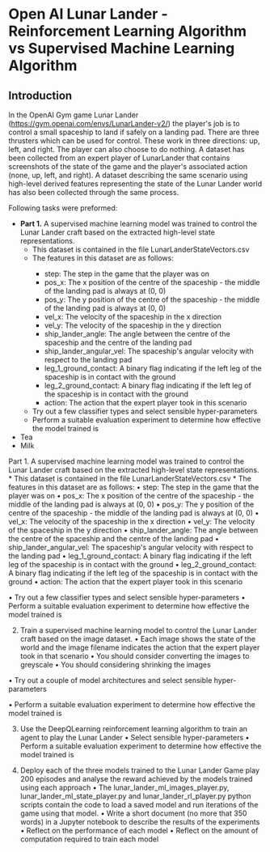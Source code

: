 # Open AI Lunar Lander - Reinforcement Learning Algorithm vs Supervised Machine Learning Algorithm

## Introduction
In the OpenAI Gym game Lunar Lander
(https://gym.openai.com/envs/LunarLander-v2/) the player's job is to control a
small spaceship to land if safely on a landing pad. There are three thrusters which
can be used for control. These work in three directions: up, left, and right. The
player can also choose to do nothing. A dataset has been collected from an expert
player of LunarLander that contains screenshots of the state of the game and the
player's associated action (none, up, left, and right). A dataset describing the
same scenario using high-level derived features representing the state of the
Lunar Lander world has also been collected through the same process.


Following tasks were preformed:
<ul>
  <li><b>Part 1.</b> A supervised machine learning model was trained to control the Lunar Lander
craft based on the extracted high-level state representations.<br>
    <ul>
  <li>This dataset is contained in the file LunarLanderStateVectors.csv</li>
  <li>The features in this dataset are as follows:</li>
      <ul>
        <li>step: The step in the game that the player was on</li>
        <li>pos_x: The x position of the centre of the spaceship - the
middle of the landing pad is always at (0, 0)</li>
        <li>pos_y: The y position of the centre of the spaceship - the
middle of the landing pad is always at (0, 0)</li>
        <li>vel_x: The velocity of the spaceship in the x direction</li>
        <li>vel_y: The velocity of the spaceship in the y direction</li>
        <li>ship_lander_angle: The angle between the centre of the
spaceship and the centre of the landing pad</li>
        <li>ship_lander_angular_vel: The spaceship's angular velocity
with respect to the landing pad</li>
        <li>leg_1_ground_contact: A binary flag indicating if the left
leg of the spaceship is in contact with the ground</li>
        <li>leg_2_ground_contact: A binary flag indicating if the left
leg of the spaceship is in contact with the ground</li>
        <li>action: The action that the expert player took in this
scenario</li>
      </ul>  
  <li>Try out a few classifier types and select sensible hyper-parameters</li>
  <li>Perform a suitable evaluation experiment to determine how
effective the model trained is</li>
</ul>  
 </li>
  <li>Tea</li>
  <li>Milk</li>
</ul>  
Part 1. A supervised machine learning model was trained to control the Lunar Lander
craft based on the extracted high-level state representations.
* This dataset is contained in the file LunarLanderStateVectors.csv
* The features in this dataset are as follows:
• step: The step in the game that the player was on
• pos_x: The x position of the centre of the spaceship - the
middle of the landing pad is always at (0, 0)
• pos_y: The y position of the centre of the spaceship - the
middle of the landing pad is always at (0, 0)
• vel_x: The velocity of the spaceship in the x direction
• vel_y: The velocity of the spaceship in the y direction
• ship_lander_angle: The angle between the centre of the
spaceship and the centre of the landing pad
• ship_lander_angular_vel: The spaceship's angular velocity
with respect to the landing pad
• leg_1_ground_contact: A binary flag indicating if the left
leg of the spaceship is in contact with the ground
• leg_2_ground_contact: A binary flag indicating if the left
leg of the spaceship is in contact with the ground
• action: The action that the expert player took in this
scenario

• Try out a few classifier types and select sensible hyper-parameters
• Perform a suitable evaluation experiment to determine how
effective the model trained is

2. Train a supervised machine learning model to control the Lunar Lander
craft based on the image dataset.
• Each image shows the state of the world and the image filename
indicates the action that the expert player took in that scenario
• You should consider converting the images to greyscale
• You should considering shrinking the images

• Try out a couple of model architectures and select sensible hyper-
parameters

• Perform a suitable evaluation experiment to determine how
effective the model trained is

3. Use the DeepQLearning reinforcement learning algorithm to train an
agent to play the Lunar Lander
• Select sensible hyper-parameters
• Perform a suitable evaluation experiment to determine how
effective the model trained is

4. Deploy each of the three models trained to the Lunar Lander Game play
200 episodes and analyse the reward achieved by the models trained
using each approach
• The lunar_lander_ml_images_player.py,
lunar_lander_ml_state_player.py and
lunar_lander_rl_player.py python scripts contain the code to load
a saved model and run iterations of the game using that model.
• Write a short document (no more that 350 words) in a Jupyter
notebook to describe the results of the experiments
• Reflect on the performance of each model
• Reflect on the amount of computation required to train each model
